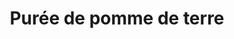 ---
title: "Purée de pomme de terre"
description: ""
price_s: "4"
price_l: ""
price_lg: ""
weight: "2"
hidden: true
---